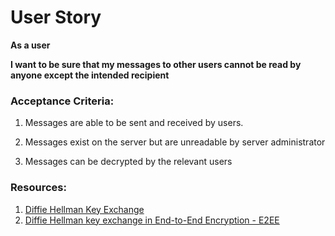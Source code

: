 # User Story 

**As a user**

**I want to be sure that my messages to other users cannot be read by anyone except the intended recipient**

### Acceptance Criteria:

1. Messages are able to be sent and received by users.

2. Messages exist on the server but are unreadable by server administrator

3. Messages can be decrypted by the relevant users

### Resources:

1. [Diffie Hellman Key Exchange](https://en.wikipedia.org/wiki/Diffie%E2%80%93Hellman_key_exchange)
2. [Diffie Hellman key exchange in End-to-End Encryption - E2EE](https://shubhomoybiswas.medium.com/diffie-hellman-key-exchange-in-end-to-end-encryption-e2ee-2366e056661)

